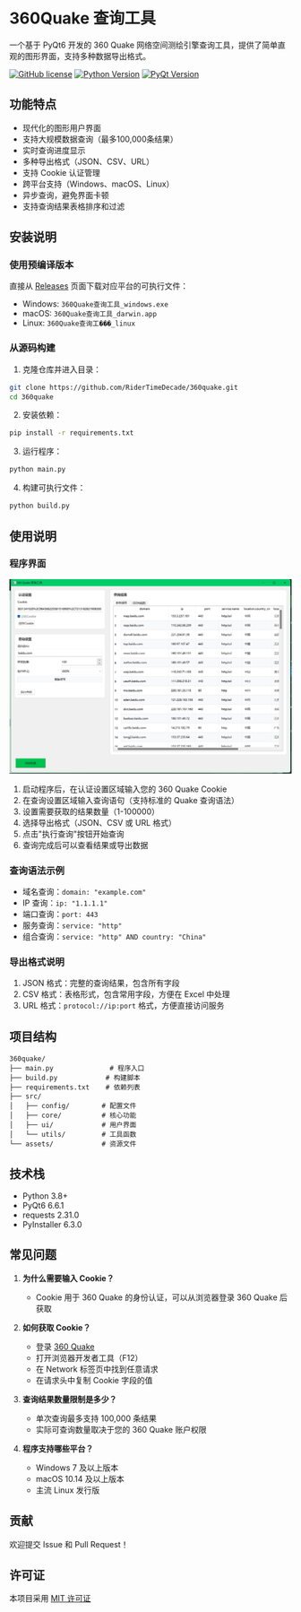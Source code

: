 # 360Quake 查询工具

一个基于 PyQt6 开发的 360 Quake 网络空间测绘引擎查询工具，提供了简单直观的图形界面，支持多种数据导出格式。

[![GitHub license](https://img.shields.io/github/license/RiderTimeDecade/360quake)](https://github.com/RiderTimeDecade/360quake/blob/main/LICENSE)
[![Python Version](https://img.shields.io/badge/python-3.8+-blue.svg)](https://www.python.org/downloads/)
[![PyQt Version](https://img.shields.io/badge/PyQt-6.6.1-green.svg)](https://pypi.org/project/PyQt6/)

## 功能特点

- 现代化的图形用户界面
- 支持大规模数据查询（最多100,000条结果）
- 实时查询进度显示
- 多种导出格式（JSON、CSV、URL）
- 支持 Cookie 认证管理
- 跨平台支持（Windows、macOS、Linux）
- 异步查询，避免界面卡顿
- 支持查询结果表格排序和过滤

## 安装说明

### 使用预编译版本

直接从 [Releases](https://github.com/RiderTimeDecade/360quake/releases) 页面下载对应平台的可执行文件：

- Windows: `360Quake查询工具_windows.exe`
- macOS: `360Quake查询工具_darwin.app`
- Linux: `360Quake查询工���_linux`

### 从源码构建

1. 克隆仓库并进入目录：
```bash
git clone https://github.com/RiderTimeDecade/360quake.git
cd 360quake
```

2. 安装依赖：
```bash
pip install -r requirements.txt
```

3. 运行程序：
```bash
python main.py
```

4. 构建可执行文件：
```bash
python build.py
```

## 使用说明

### 程序界面

![图片](./assets/1.png)

1. 启动程序后，在认证设置区域输入您的 360 Quake Cookie
2. 在查询设置区域输入查询语句（支持标准的 Quake 查询语法）
3. 设置需要获取的结果数量（1-100000）
4. 选择导出格式（JSON、CSV 或 URL 格式）
5. 点击"执行查询"按钮开始查询
6. 查询完成后可以查看结果或导出数据

### 查询语法示例

- 域名查询：`domain: "example.com"`
- IP 查询：`ip: "1.1.1.1"`
- 端口查询：`port: 443`
- 服务查询：`service: "http"`
- 组合查询：`service: "http" AND country: "China"`

### 导出格式说明

1. JSON 格式：完整的查询结果，包含所有字段
2. CSV 格式：表格形式，包含常用字段，方便在 Excel 中处理
3. URL 格式：`protocol://ip:port` 格式，方便直接访问服务

## 项目结构

```
360quake/
├── main.py              # 程序入口
├── build.py            # 构建脚本
├── requirements.txt    # 依赖列表
├── src/
│   ├── config/        # 配置文件
│   ├── core/          # 核心功能
│   ├── ui/            # 用户界面
│   └── utils/         # 工具函数
└── assets/            # 资源文件
```

## 技术栈

- Python 3.8+
- PyQt6 6.6.1
- requests 2.31.0
- PyInstaller 6.3.0

## 常见问题

1. **为什么需要输入 Cookie？**
   - Cookie 用于 360 Quake 的身份认证，可以从浏览器登录 360 Quake 后获取

2. **如何获取 Cookie？**
   - 登录 [360 Quake](https://quake.360.net/)
   - 打开浏览器开发者工具（F12）
   - 在 Network 标签页中找到任意请求
   - 在请求头中复制 Cookie 字段的值

3. **查询结果数量限制是多少？**
   - 单次查询最多支持 100,000 条结果
   - 实际可查询数量取决于您的 360 Quake 账户权限

4. **程序支持哪些平台？**
   - Windows 7 及以上版本
   - macOS 10.14 及以上版本
   - 主流 Linux 发行版

## 贡献

欢迎提交 Issue 和 Pull Request！

## 许可证

本项目采用 [MIT 许可证](LICENSE) 